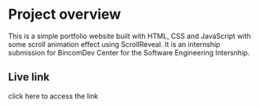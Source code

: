 # Project overview
This is a simple portfolio website built with HTML, CSS and JavaScript with some scroll animation effect using ScrollReveal. It is an internship submission for BincomDev Center for the Software Engineering Intersnhip.

## Live link
click here to access the link